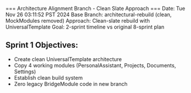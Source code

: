 === Architecture Alignment Branch - Clean Slate Approach ===
Date: Tue Nov 26 03:11:52 PST 2024
Base Branch: architectural-rebuild (clean, MockModules removed)
Approach: Clean-slate rebuild with UniversalTemplate
Goal: 2-sprint timeline vs original 8-sprint plan

## Sprint 1 Objectives:
- Create clean UniversalTemplate architecture
- Copy 4 working modules (PersonalAssistant, Projects, Documents, Settings)
- Establish clean build system
- Zero legacy BridgeModule code in new branch